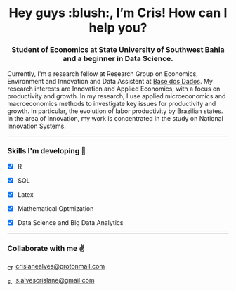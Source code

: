 

<h1 align="center"> Hey guys :blush:, I’m Cris! How can I help you?  </h1>



<h3 align="center">Student of Economics at State University of Southwest Bahia and a beginner in Data Science. </h3>

<p align="justify-all">

Currently, I'm a research fellow at Research Group on Economics, Environment and Innovation and Data Assistent at [Base dos Dados](/https://github.com/basedosdados). My research interests are Innovation and Applied Economics, with a focus on productivity and growth. In my research, I use applied microeconomics and macroeconomics methods to investigate key issues for productivity and growth. In particular, the evolution of labor productivity by Brazilian states. In the area of Innovation, my work is concentrated in the study on National Innovation Systems.

</a>
</p>

---
### Skills I'm developing 🎯 

- [x] R
- [x] SQL
- [x] Latex
- [x] Mathematical Optmization 
- [x] Data Science and Big Data Analytics 


---

### Collaborate with me :v:


<a href="https://mail.protonmail.com/login" target="blank"><img align="center" src="https://cdn.jsdelivr.net/npm/simple-icons@3.0.1/icons/protonmail.svg" alt="crislanealves@protonmail.com" height="15" width="15" /></a> crislanealves@protonmail.com

<a href="https://gmail.com/" target="blank"><img align="center" src="https://cdn.jsdelivr.net/npm/simple-icons@3.0.1/icons/gmail.svg" alt="s.alvescrislane@gmail.com" height="15" width="15" /></a> s.alvescrislane@gmail.com




